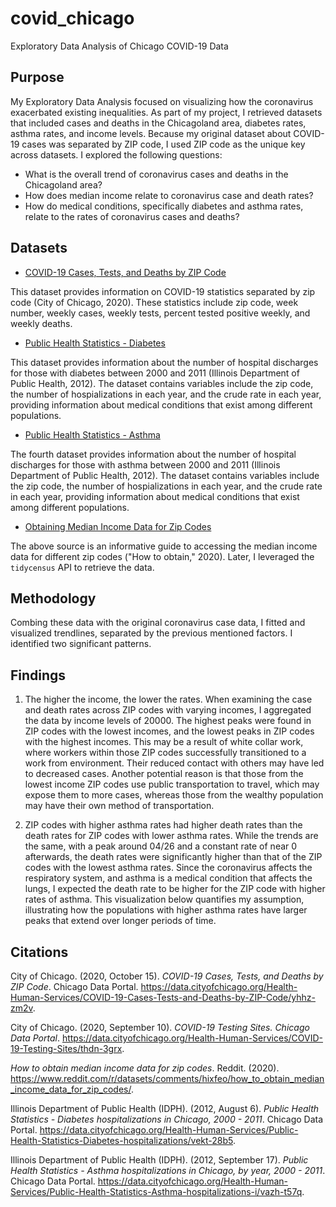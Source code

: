 # covid_chicago
Exploratory Data Analysis of Chicago COVID-19 Data

## Purpose

My Exploratory Data Analysis focused on visualizing how the coronavirus exacerbated existing inequalities. As part of my project, I retrieved datasets that included cases and deaths in the Chicagoland area, diabetes rates, asthma rates, and income levels. Because my original dataset about COVID-19 cases was separated by ZIP code, I used ZIP code as the unique key across datasets. I explored the following questions:

* What is the overall trend of coronavirus cases and deaths in the Chicagoland area?
* How does median income relate to coronavirus case and death rates?
* How do medical conditions, specifically diabetes and asthma rates, relate to the rates of coronavirus cases and deaths?

## Datasets

* [COVID-19 Cases, Tests, and Deaths by ZIP Code](https://data.cityofchicago.org/Health-Human-Services/COVID-19-Cases-Tests-and-Deaths-by-ZIP-Code/yhhz-zm2v)

This dataset provides information on COVID-19 statistics separated by zip code (City of Chicago, 2020). These statistics include zip code, week number, weekly cases, weekly tests, percent tested positive weekly, and weekly deaths.

* [Public Health Statistics - Diabetes](https://data.cityofchicago.org/Health-Human-Services/Public-Health-Statistics-Diabetes-hospitalizations/vekt-28b5)

This dataset provides information about the number of hospital discharges for those with diabetes between 2000 and 2011 (Illinois Department of Public Health, 2012). The dataset contains variables include the zip code, the number of hospializations in each year, and the crude rate in each year, providing information about medical conditions that exist among different populations.

* [Public Health Statistics - Asthma](https://data.cityofchicago.org/Health-Human-Services/Public-Health-Statistics-Asthma-hospitalizations-i/vazh-t57q)

The fourth dataset provides information about the number of hospital discharges for those with asthma between 2000 and 2011 (Illinois Department of Public Health, 2012). The dataset contains variables include the zip code, the number of hospializations in each year, and the crude rate in each year, providing information about medical conditions that exist among different populations.

* [Obtaining Median Income Data for Zip Codes](https://www.reddit.com/r/datasets/comments/hixfeo/how_to_obtain_median_income_data_for_zip_codes/)

The above source is an informative guide to accessing the median income data for different zip codes ("How to obtain," 2020). Later, I leveraged the `tidycensus` API to retrieve the data.

## Methodology

Combing these data with the original coronavirus case data, I fitted and visualized trendlines, separated by the previous mentioned factors. I identified two significant patterns.

## Findings

1. The higher the income, the lower the rates. When examining the case and death rates across ZIP codes with varying incomes, I aggregated the data by income levels of 20000. The highest peaks were found in ZIP codes with the lowest incomes, and the lowest peaks in ZIP codes with the highest incomes. This may be a result of white collar work, where workers within those ZIP codes successfully transitioned to a work from environment. Their reduced contact with others may have led to decreased cases. Another potential reason is that those from the lowest income ZIP codes use public transportation to travel, which may expose them to more cases, whereas those from the wealthy population may have their own method of transportation.

2. ZIP codes with higher asthma rates had higher death rates than the death rates for ZIP codes with lower asthma rates. While the trends are the same, with a peak around 04/26 and a constant rate of near 0 afterwards, the death rates were significantly higher than that of the ZIP codes with the lowest asthma rates. Since the coronavirus affects the respiratory system, and asthma is a medical condition that affects the lungs, I expected the death rate to be higher for the ZIP code with higher rates of asthma. This visualization below quantifies my assumption, illustrating how the populations with higher asthma rates have larger peaks that extend over longer periods of time.

## Citations

City of Chicago. (2020, October 15). *COVID-19 Cases, Tests, and Deaths by ZIP Code*. Chicago Data Portal. https://data.cityofchicago.org/Health-Human-Services/COVID-19-Cases-Tests-and-Deaths-by-ZIP-Code/yhhz-zm2v.

City of Chicago. (2020, September 10). *COVID-19 Testing Sites. Chicago Data Portal*. https://data.cityofchicago.org/Health-Human-Services/COVID-19-Testing-Sites/thdn-3grx.

*How to obtain median income data for zip codes*. Reddit. (2020). https://www.reddit.com/r/datasets/comments/hixfeo/how_to_obtain_median_income_data_for_zip_codes/.

Illinois Department of Public Health (IDPH). (2012, August 6). *Public Health Statistics - Diabetes hospitalizations in Chicago, 2000 - 2011*. Chicago Data Portal. https://data.cityofchicago.org/Health-Human-Services/Public-Health-Statistics-Diabetes-hospitalizations/vekt-28b5.

Illinois Department of Public Health (IDPH). (2012, September 17). *Public Health Statistics - Asthma hospitalizations in Chicago, by year, 2000 - 2011*. Chicago Data Portal. https://data.cityofchicago.org/Health-Human-Services/Public-Health-Statistics-Asthma-hospitalizations-i/vazh-t57q.

